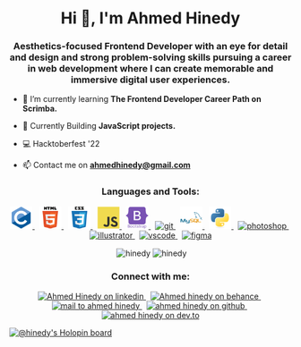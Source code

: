 <h1 align="center">Hi 👋, I'm Ahmed Hinedy</h1>
<h3 align="center">Aesthetics-focused Frontend Developer with an eye for detail and design and strong problem-solving skills pursuing a career in web development where I can create memorable and immersive digital user experiences.</h3>



- 🌱 I’m currently learning **The Frontend Developer Career Path on Scrimba.**

- 🤹 Currently Building **JavaScript projects.**

- 💻 Hacktoberfest '22

- 📫 Contact me on **ahmedhinedy@gmail.com**


<h3 align="center">Languages and Tools:</h3>
<p align="center">  <a href="https://www.cprogramming.com/" target="_blank" rel="noreferrer"> <img src="https://raw.githubusercontent.com/devicons/devicon/master/icons/c/c-original.svg" alt="c" width="40" height="40"/> </a> &nbsp; <a href="https://www.w3.org/html/" target="_blank" rel="noreferrer"> <img src="https://raw.githubusercontent.com/devicons/devicon/master/icons/html5/html5-original-wordmark.svg" alt="html5" width="40" height="40"/> </a> &nbsp;
  <a href="https://www.w3schools.com/css/" target="_blank" rel="noreferrer"> <img src="https://raw.githubusercontent.com/devicons/devicon/master/icons/css3/css3-original-wordmark.svg" alt="css3" width="40" height="40"/> </a> &nbsp;  <a href="https://developer.mozilla.org/en-US/docs/Web/JavaScript" target="_blank" rel="noreferrer"> <img src="https://raw.githubusercontent.com/devicons/devicon/master/icons/javascript/javascript-original.svg" alt="javascript" width="40" height="40"/> </a> &nbsp; <a href="https://getbootstrap.com" target="_blank" rel="noreferrer"> <img src="https://raw.githubusercontent.com/devicons/devicon/master/icons/bootstrap/bootstrap-plain-wordmark.svg" alt="bootstrap" width="40" height="40"/> </a> &nbsp; <a href="https://git-scm.com/" target="_blank" rel="noreferrer"> <img src="https://www.vectorlogo.zone/logos/git-scm/git-scm-icon.svg" alt="git" width="40" height="40"/> </a> &nbsp; <a href="https://www.mysql.com/" target="_blank" rel="noreferrer"> <img src="https://raw.githubusercontent.com/devicons/devicon/master/icons/mysql/mysql-original-wordmark.svg" alt="mysql" width="40" height="40"/> </a> &nbsp; <a href="https://www.python.org" target="_blank" rel="noreferrer"> <img src="https://raw.githubusercontent.com/devicons/devicon/master/icons/python/python-original.svg" alt="python" width="40" height="40"/> </a> &nbsp; <a href="https://www.photoshop.com/en" target="_blank" rel="noreferrer"> <img src="https://cdn.iconscout.com/icon/free/png-256/adobe-photoshop-4238646-3516519.png" alt="photoshop" width="40" height="40"/> </a> &nbsp; <a href="https://www.adobe.com/in/products/illustrator.html" target="_blank" rel="noreferrer"> <img src="https://cdn.iconscout.com/icon/free/png-256/adobe-illustrator-4238636-3516509.png" alt="illustrator" width="40" height="40"/> </a> &nbsp; <a href="https://code.visualstudio.com/" target="_blank" rel="noreferrer"> <img src="https://upload.vectorlogo.zone/logos/visualstudio_code/images/a4381320-f83c-4a29-9db3-b241c1d096b1.svg" alt="vscode" width="40" height="40"/> </a> &nbsp; <a href="https://www.figma.com/" target="_blank" rel="noreferrer"> <img src="https://www.vectorlogo.zone/logos/figma/figma-icon.svg" alt="figma" width="40" height="40"/> </a>  </p>

<p align="center" >&nbsp;<img align="center" width="400px" src="https://github-readme-stats.vercel.app/api?username=hinedy&count_private=true&show_icons=true&theme=github_dark&locale=en&hide_border=true" alt="hinedy" /> <img align="center" width="400px" src="https://github-readme-streak-stats.herokuapp.com?user=hinedy&theme=github-dark-blue&hide_border=true&fire=5F8DD8&stroke=5F8DD8&ring=5F8DD8&sideNums=5F8DD8" alt="hinedy" /></p>

<h3 align="center">Connect with me:</h3>
<p align="center"> 
    <a href="https://www.linkedin.com/in/ahmedhinedy/" target="_blank">
   <img src="https://img.icons8.com/color/48/000000/linkedin.png" width="40" alt="Ahmed Hinedy on linkedin"/>
    </a><span>&nbsp;</span>
  <a href="https://www.behance.net/ahmedhinedy" target="_blank">
    <img src="https://img.icons8.com/fluent/48/000000/behance.png" width="40" alt="Ahmed hinedy on behance"/>
  </a><span>&nbsp;</span>
  <a href="mailto:ahmedhinedy@gmail.com" target="_blank">
    <img src="https://img.icons8.com/fluent/48/000000/gmail.png" width="40" alt="mail to ahmed hinedy"/>
  </a><span>&nbsp;</span>
  <a href="https://github.com/hinedy" target="_blank">
    <img src="https://img.icons8.com/fluent/48/000000/github.png" width="40" alt="ahmed hinedy on github"/>
  </a><span>&nbsp;</span>
  <a href="https://dev.to/hinedy"target="_blank">
    <img src="https://cdn.iconscout.com/icon/free/png-256/dev-2752213-2285030.png" width="40" alt="ahmed hinedy on dev.to"/>
  </a>
  
</p>

[![@hinedy's Holopin board](https://holopin.me/hinedy)](https://holopin.io/@hinedy)

<!-- <p align="center"> <img src="https://komarev.com/ghpvc/?username=hinedy&label=Profile%20visits&color=e67eeb&style=flat-square" alt="hinedy" /> </p> -->

